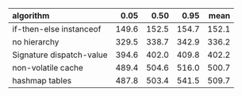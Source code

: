 |algorithm                |  0.05|  0.50|  0.95|  mean|
|:------------------------|-----:|-----:|-----:|-----:|
|if-then-else instanceof  | 149.6| 152.5| 154.7| 152.1|
|no hierarchy             | 329.5| 338.7| 342.9| 336.2|
|Signature dispatch-value | 394.6| 402.0| 409.8| 402.2|
|non-volatile cache       | 489.4| 504.6| 516.0| 500.7|
|hashmap tables           | 487.8| 503.4| 541.5| 509.7|
